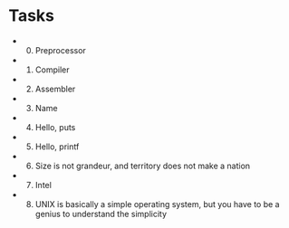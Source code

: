 # Tasks
* 0. Preprocessor
* 1. Compiler
* 2. Assembler
* 3. Name
* 4. Hello, puts
* 5. Hello, printf
* 6. Size is not grandeur, and territory does not make a nation
* 7. Intel
* 8. UNIX is basically a simple operating system, but you have to be a genius to understand the simplicity
